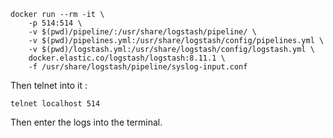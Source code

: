 ```shell
docker run --rm -it \
    -p 514:514 \
    -v $(pwd)/pipeline/:/usr/share/logstash/pipeline/ \
    -v $(pwd)/pipelines.yml:/usr/share/logstash/config/pipelines.yml \
    -v $(pwd)/logstash.yml:/usr/share/logstash/config/logstash.yml \
    docker.elastic.co/logstash/logstash:8.11.1 \
    -f /usr/share/logstash/pipeline/syslog-input.conf
```

Then telnet into it :

```shell
telnet localhost 514
```

Then enter the logs into the terminal.

